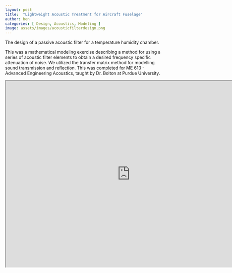 ```yaml
---
layout: post
title:  "Lightweight Acoustic Treatment for Aircraft Fuselage"
author: ben
categories: [ Design, Acoustics, Modeling ]
image: assets/images/acousticfilterdesign.png
---
```


The design of a passive acoustic filter for a temperature humidity chamber.

This was a mathematical modeling exercise describing a method for using a series of acoustic filter elements to obtain a desired frequency specific attenuation of noise. We utilized the transfer matrix method for modelling sound transmission and reflection. This was completed for ME 613 - Advanced Engineering Acoustics, taught by Dr. Bolton at Purdue University.


<iframe src="https://drive.google.com/file/d/1pt_Xq6-9_nzLMCJOwrMKHspsKaT-ImYx/preview" width="800" height="600" allow="autoplay"></iframe>

